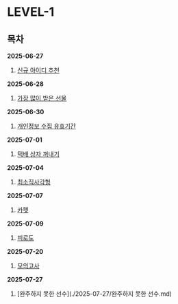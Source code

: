 # LEVEL-1

## 목차

**2025-06-27**

1. [신규 아이디 추천](./2025-06-27/신규-아이디-추천.md)

**2025-06-28**

1. [가장 많이 받은 선물](./2025-06-28/가장-많이-받은-선물.md)

**2025-06-30**

1. [개인정보 수집 유효기간](./2025-06-30/개인정보-수집-유효기간.md)

**2025-07-01**

1. [택배 상자 꺼내기](./2025-07-01/택배-상자-꺼내기.md)

**2025-07-04**

1. [최소직사각형](./2025-07-04/최소직사각형.md)

**2025-07-07**

1. [카펫](./2025-07-07/카펫.md)

**2025-07-09**

1. [피로도](./2025-07-09/피로도.md)

**2025-07-20**

1. [모의고사](./2025-07-20/모의고사.md)

**2025-07-27**

1. [완주하지 못한 선수](./2025-07-27/완주하지 못한 선수.md)

